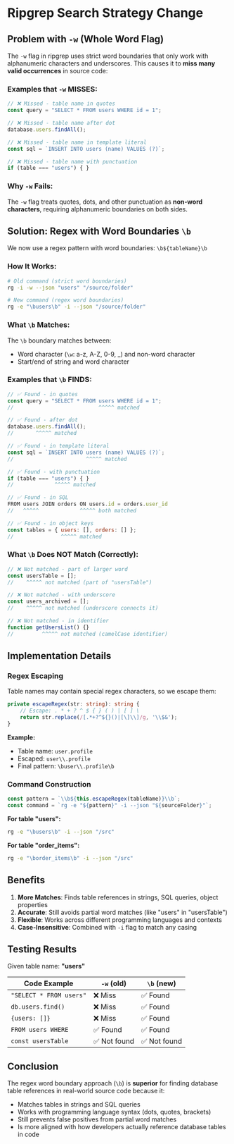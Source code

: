 # Ripgrep Search Strategy Change

## Problem with `-w` (Whole Word Flag)

The `-w` flag in ripgrep uses strict word boundaries that only work with alphanumeric characters and underscores. This causes it to **miss many valid occurrences** in source code:

### Examples that `-w` MISSES:

```javascript
// ❌ Missed - table name in quotes
const query = "SELECT * FROM users WHERE id = 1";

// ❌ Missed - table name after dot
database.users.findAll();

// ❌ Missed - table name in template literal
const sql = `INSERT INTO users (name) VALUES (?)`;

// ❌ Missed - table name with punctuation
if (table === "users") { }
```

### Why `-w` Fails:

The `-w` flag treats quotes, dots, and other punctuation as **non-word characters**, requiring alphanumeric boundaries on both sides.

## Solution: Regex with Word Boundaries `\b`

We now use a regex pattern with word boundaries: `\b${tableName}\b`

### How It Works:

```bash
# Old command (strict word boundaries)
rg -i -w --json "users" "/source/folder"

# New command (regex word boundaries)
rg -e "\busers\b" -i --json "/source/folder"
```

### What `\b` Matches:

The `\b` boundary matches between:
- Word character (`\w`: a-z, A-Z, 0-9, _) and non-word character
- Start/end of string and word character

### Examples that `\b` FINDS:

```javascript
// ✅ Found - in quotes
const query = "SELECT * FROM users WHERE id = 1";
//                           ^^^^^ matched

// ✅ Found - after dot
database.users.findAll();
//       ^^^^^ matched

// ✅ Found - in template literal
const sql = `INSERT INTO users (name) VALUES (?)`;
//                       ^^^^^ matched

// ✅ Found - with punctuation
if (table === "users") { }
//             ^^^^^ matched

// ✅ Found - in SQL
FROM users JOIN orders ON users.id = orders.user_id
//   ^^^^^             ^^^^^ both matched

// ✅ Found - in object keys
const tables = { users: [], orders: [] };
//               ^^^^^ matched
```

### What `\b` Does NOT Match (Correctly):

```javascript
// ❌ Not matched - part of larger word
const usersTable = [];
//    ^^^^^ not matched (part of "usersTable")

// ❌ Not matched - with underscore
const users_archived = [];
//    ^^^^^ not matched (underscore connects it)

// ❌ Not matched - in identifier
function getUsersList() {}
//         ^^^^^ not matched (camelCase identifier)
```

## Implementation Details

### Regex Escaping

Table names may contain special regex characters, so we escape them:

```typescript
private escapeRegex(str: string): string {
    // Escape: . * + ? ^ $ { } ( ) | [ ] \
    return str.replace(/[.*+?^${}()|[\]\\]/g, '\\$&');
}
```

**Example:**
- Table name: `user.profile`
- Escaped: `user\\.profile`
- Final pattern: `\buser\\.profile\b`

### Command Construction

```typescript
const pattern = `\\b${this.escapeRegex(tableName)}\\b`;
const command = `rg -e "${pattern}" -i --json "${sourceFolder}"`;
```

**For table "users":**
```bash
rg -e "\busers\b" -i --json "/src"
```

**For table "order_items":**
```bash
rg -e "\border_items\b" -i --json "/src"
```

## Benefits

1. **More Matches**: Finds table references in strings, SQL queries, object properties
2. **Accurate**: Still avoids partial word matches (like "users" in "usersTable")
3. **Flexible**: Works across different programming languages and contexts
4. **Case-Insensitive**: Combined with `-i` flag to match any casing

## Testing Results

Given table name: **"users"**

| Code Example | `-w` (old) | `\b` (new) |
|-------------|-----------|-----------|
| `"SELECT * FROM users"` | ❌ Miss | ✅ Found |
| `db.users.find()` | ❌ Miss | ✅ Found |
| `{users: []}` | ❌ Miss | ✅ Found |
| `FROM users WHERE` | ✅ Found | ✅ Found |
| `const usersTable` | ✅ Not found | ✅ Not found |

## Conclusion

The regex word boundary approach (`\b`) is **superior** for finding database table references in real-world source code because it:

- Matches tables in strings and SQL queries
- Works with programming language syntax (dots, quotes, brackets)
- Still prevents false positives from partial word matches
- Is more aligned with how developers actually reference database tables in code
